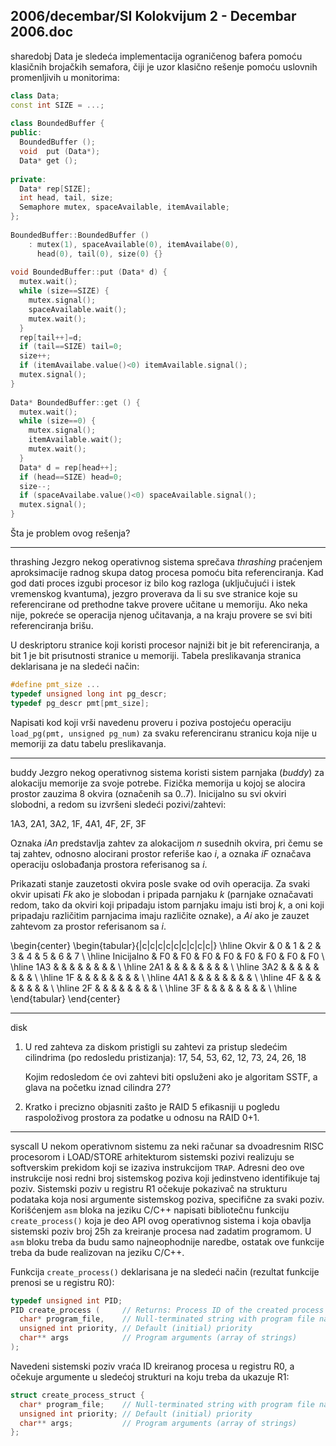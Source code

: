 2006/decembar/SI Kolokvijum 2 - Decembar 2006.doc
--------------------------------------------------------------------------------
sharedobj
Data je sledeća implementacija ograničenog bafera pomoću klasičnih brojačkih semafora, čiji je uzor klasično rešenje pomoću uslovnih promenljivih u monitorima: 
```cpp
class Data; 
const int SIZE = ...; 
 
class BoundedBuffer { 
public: 
  BoundedBuffer (); 
  void  put (Data*); 
  Data* get (); 
 
private: 
  Data* rep[SIZE]; 
  int head, tail, size; 
  Semaphore mutex, spaceAvailable, itemAvailable; 
}; 
 
BoundedBuffer::BoundedBuffer () 
    : mutex(1), spaceAvailable(0), itemAvailabe(0), 
      head(0), tail(0), size(0) {} 
 
void BoundedBuffer::put (Data* d) { 
  mutex.wait(); 
  while (size==SIZE) { 
    mutex.signal(); 
    spaceAvailable.wait(); 
    mutex.wait(); 
  }   
  rep[tail++]=d; 
  if (tail==SIZE) tail=0; 
  size++; 
  if (itemAvailabe.value()<0) itemAvailable.signal(); 
  mutex.signal(); 
} 
 
Data* BoundedBuffer::get () { 
  mutex.wait(); 
  while (size==0) { 
    mutex.signal(); 
    itemAvailable.wait(); 
    mutex.wait(); 
  }   
  Data* d = rep[head++]; 
  if (head==SIZE) head=0; 
  size--; 
  if (spaceAvailabe.value()<0) spaceAvailable.signal(); 
  mutex.signal(); 
} 
```
Šta je problem ovog rešenja? 

--------------------------------------------------------------------------------
thrashing
Jezgro nekog operativnog sistema sprečava *thrashing* praćenjem aproksimacije radnog skupa datog procesa pomoću bita referenciranja. Kad god dati proces izgubi procesor iz bilo kog razloga (uključujući i istek vremenskog kvantuma), jezgro proverava da li su sve stranice koje su referencirane od prethodne takve provere učitane u memoriju. Ako neka nije, pokreće se operacija njenog učitavanja, a na kraju provere se svi biti referenciranja brišu. 

U deskriptoru stranice koji koristi procesor najniži bit je bit referenciranja, a bit 1 je bit prisutnosti stranice u memoriji. Tabela preslikavanja stranica deklarisana je na sledeći način: 
```cpp
#define pmt_size ... 
typedef unsigned long int pg_descr; 
typedef pg_descr pmt[pmt_size]; 
```
Napisati  kod  koji  vrši  navedenu  proveru  i  poziva  postojeću  operaciju `load_pg(pmt, unsigned pg_num)` za  svaku referenciranu stranicu  koja  nije  u  memoriji za  datu   tabelu preslikavanja. 

--------------------------------------------------------------------------------
buddy
Jezgro nekog operativnog sistema koristi sistem parnjaka (*buddy*) za alokaciju memorije za svoje potrebe. Fizička memorija u kojoj se alocira prostor zauzima 8 okvira (označenih sa 0..7). Inicijalno su svi okviri slobodni, a redom su izvršeni sledeći pozivi/zahtevi: 

1A3, 2A1, 3A2, 1F, 4A1, 4F, 2F, 3F 

Oznaka $iAn$ predstavlja zahtev  za  alokacijom $n$ susednih  okvira,  pri  čemu  se  taj  zahtev, odnosno alocirani prostor referiše kao $i$, a oznaka $iF$ označava operaciju oslobađanja prostora referisanog sa $i$. 

Prikazati stanje zauzetosti okvira posle svake    od ovih operacija. Za svaki okvir upisati $Fk$ ako je slobodan i pripada parnjaku $k$ (parnjake označavati redom, tako da okviri koji pripadaju istom parnjaku imaju isti broj $k$, a oni koji pripadaju različitim parnjacima imaju različite oznake), a $Ai$ ako je zauzet zahtevom za prostor referisanom sa $i$. 

\begin{center}
\begin{tabular}{|c|c|c|c|c|c|c|c|c|}
\hline
Okvir & 0 & 1 & 2 & 3 & 4 & 5 & 6 & 7 \\
\hline
Inicijalno & F0 & F0 & F0 & F0 & F0 & F0 & F0 & F0 \\
\hline
1A3 & & & & & & & & \\
\hline
2A1 & & & & & & & & \\
\hline
3A2 & & & & & & & & \\
\hline
1F & & & & & & & & \\
\hline
4A1 & & & & & & & & \\
\hline
4F & & & & & & & & \\
\hline
2F & & & & & & & & \\
\hline
3F & & & & & & & & \\
\hline
\end{tabular}
\end{center}

--------------------------------------------------------------------------------
disk
1. U  red  zahteva  za  diskom pristigli  su  zahtevi  za  pristup  sledećim  cilindrima  (po redosledu pristizanja): 17, 54, 53, 62, 12, 73, 24, 26, 18 

   Kojim redosledom će ovi zahtevi biti opsluženi ako je algoritam SSTF, a glava na početku iznad cilindra 27? 
2. Kratko i precizno objasniti zašto je RAID 5 efikasniji u pogledu raspoloživog prostora za podatke u odnosu na RAID 0+1. 

--------------------------------------------------------------------------------
syscall
U  nekom  operativnom  sistemu  za  neki  računar  sa  dvoadresnim  RISC  procesorom  i LOAD/STORE  arhitekturom  sistemski  pozivi  realizuju  se  softverskim  prekidom  koji  se izaziva instrukcijom `TRAP`. Adresni deo ove instrukcije nosi redni broj sistemskog poziva koji jedinstveno  identifikuje  taj  poziv.  Sistemski  poziv  u  registru  R1  očekuje  pokazivač  na strukturu  podataka  koja  nosi  argumente  sistemskog  poziva,  specifične  za svaki poziv. Korišćenjem `asm` bloka na jeziku C/C++ napisati bibliotečnu funkciju `create_process()` koja je deo API ovog operativnog sistema i koja obavlja sistemski poziv broj 25h za kreiranje procesa nad zadatim programom. U `asm` bloku treba da budu samo najneophodnije naredbe, ostatak ove funkcije treba da bude realizovan na jeziku C/C++. 

Funkcija `create_process()` deklarisana je na sledeći način (rezultat funkcije prenosi se u registru R0): 
```cpp
typedef unsigned int PID; 
PID create_process (     // Returns: Process ID of the created process 
  char* program_file,    // Null-terminated string with program file name 
  unsigned int priority, // Default (initial) priority 
  char** args            // Program arguments (array of strings) 
); 
```
Navedeni sistemski poziv vraća ID kreiranog procesa u registru R0, a očekuje argumente u sledećoj strukturi na koju treba da ukazuje R1: 
```cpp
struct create_process_struct {  
  char* program_file;    // Null-terminated string with program file name 
  unsigned int priority; // Default (initial) priority 
  char** args;           // Program arguments (array of strings) 
}; 
```

